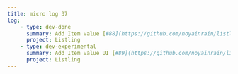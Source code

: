 ```yaml
---
title: micro log 37
log:
    - type: dev-done
      summary: Add Item value [#88](https://github.com/noyainrain/listling/issues/88)
      project: Listling
    - type: dev-experimental
      summary: Add Item value UI [#89](https://github.com/noyainrain/listling/issues/89)
      project: Listling
---
```

